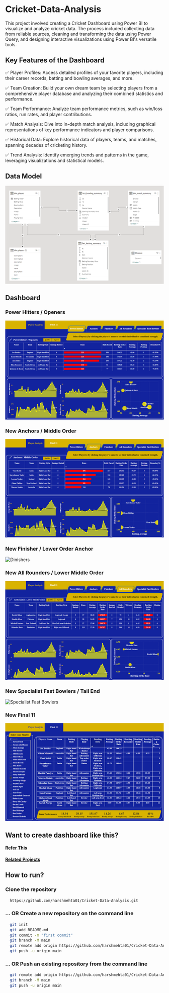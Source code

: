 # Cricket-Data-Analysis
This project involved creating a Cricket Dashboard using Power BI to visualize and analyze cricket data. The process included collecting data from reliable sources, cleaning and transforming the data using Power Query, and designing interactive visualizations using Power BI's versatile tools.

## Key Features of the Dashboard

✅ Player Profiles: Access detailed profiles of your favorite players, including their career records, batting and bowling averages, and more.

✅ Team Creation: Build your own dream team by selecting players from a comprehensive player database and analyzing their combined statistics and performance.

✅ Team Performance: Analyze team performance metrics, such as win/loss ratios, run rates, and player contributions.

✅ Match Analysis: Dive into in-depth match analysis, including graphical representations of key performance indicators and player comparisons.

✅ Historical Data: Explore historical data of players, teams, and matches, spanning decades of cricketing history.

✅ Trend Analysis: Identify emerging trends and patterns in the game, leveraging visualizations and statistical models.

## Data Model
![Data Model](Images/DataModel.png)

## Dashboard
### Power Hitters / Openers
![Power Hitters](Images/PowerHitters.png)

### New Anchors / Middle Order
![Anchors](Images/Anchors.png)

### New Finisher / Lower Order Anchor
![Dinishers](Images/Finisher.png)

### New All Rounders / Lower Middle Order
![All Rounders](Images/AllRounders.png)

### New Specialist Fast Bowlers / Tail End
![Specialist Fast Bowlers](Images/SpecialistFastBowlers)

### New Final 11
![Final 11](Images/Final11.png)

## Want to create dashboard like this?
#### [Refer This](https://www.youtube.com/watch?v=4QkYy1wANXA&t=3285s)
#### [Related Projects](https://codebasics.io/resources)

## How to run?
### Clone the repository
```bash
  https://github.com/harshmehta01/Cricket-Data-Analysis.git
```
### ... OR Create a new repository on the command line
```bash
  git init
  git add README.md
  git commit -m "first commit"
  git branch -M main
  git remote add origin https://github.com/harshmehta01/Cricket-Data-Analysis.git
  git push -u origin main
```
### ... OR Push an existing repository from the command line
```bash
  git remote add origin https://github.com/harshmehta01/Cricket-Data-Analysis.git
  git branch -M main
  git push -u origin main
```
